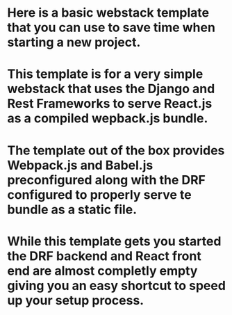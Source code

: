 # Here is a basic webstack template that you can use to save time when starting a new project.
# This template is for a very simple webstack that uses the Django and Rest Frameworks to serve React.js as a compiled wepback.js bundle.
# The template out of the box provides Webpack.js and Babel.js preconfigured along with the DRF configured to properly serve te bundle as a static file.
# While this template gets you started the DRF backend and React front end are almost completly empty giving you an easy shortcut to speed up your setup process.
